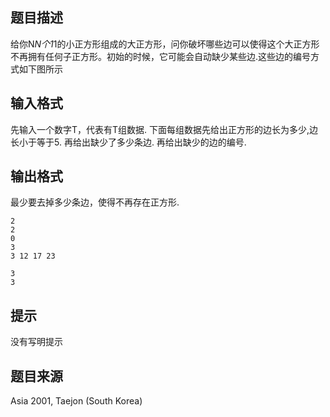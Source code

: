 


## 题目描述
给你N*N个1*1的小正方形组成的大正方形，问你破坏哪些边可以使得这个大正方形不再拥有任何子正方形。初始的时候，它可能会自动缺少某些边.这些边的编号方式如下图所示
## 输入格式
先输入一个数字T，代表有T组数据.
下面每组数据先给出正方形的边长为多少,边长小于等于5.
再给出缺少了多少条边.
再给出缺少的边的编号.
## 输出格式
最少要去掉多少条边，使得不再存在正方形.

```input1
2 
2 
0 
3 
3 12 17 23 

```
```output1
3
3
```

## 提示
没有写明提示
## 题目来源
Asia 2001, Taejon (South Korea)



